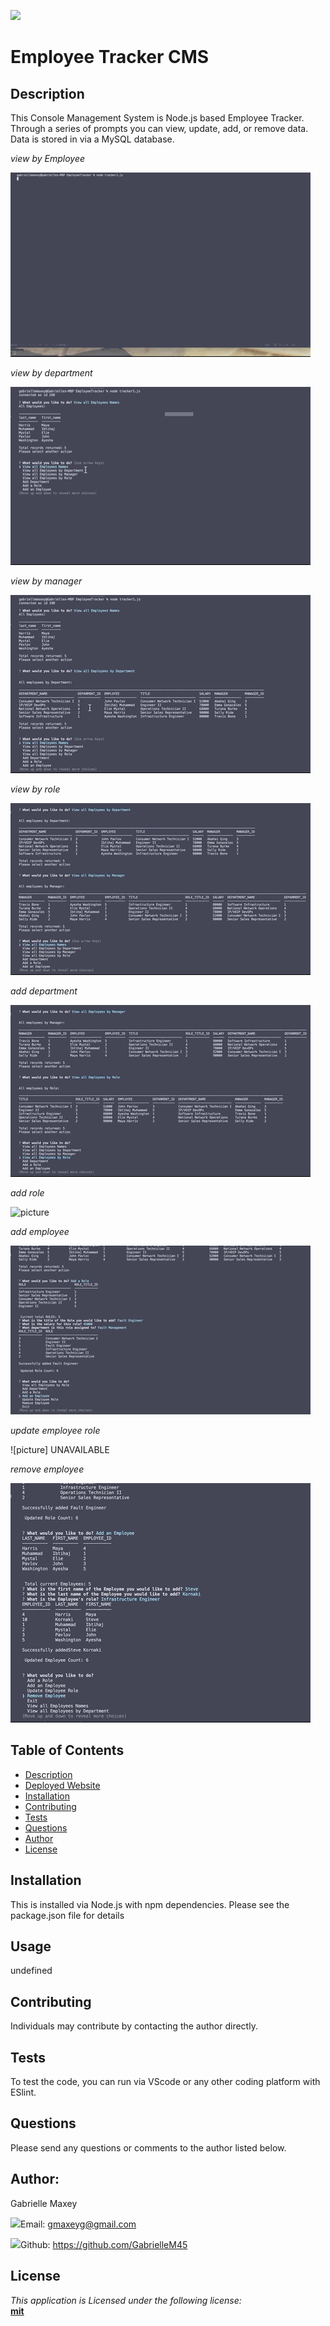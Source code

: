 

  ![](https://img.shields.io/badge/License-mit-lightblue)



  # Employee Tracker CMS


  ## Description
 This Console Management System is Node.js based Employee Tracker. Through a series of prompts you can view, update, add, or remove data. Data is stored in via a MySQL database.





*view by Employee*

![picture](./assets/viewbyEmp.gif)







*view by department*


![picture](./assets/viewasDep.gif)








*view by manager*


![picture](./assets/viewbyMan.gif)








*view by role*


![picture](./assets/viewbyRo.gif)







*add department*


![picture](./assets/adddep.gif)









*add role*


![picture](./assets/addRole.gif)









*add employee*


![picture](./assets/addEmp.gif)









*update employee role*


![picture] UNAVAILABLE









*remove employee*


![picture](./assets/removeEmp.gif)

















  ## Table of Contents
  * [Description](#Description)
  * [Deployed Website](#Deployed)
  * [Installation](#Installation)
  * [Contributing](#Contributing)
  * [Tests](#Tests)
  * [Questions](#Questions)
  * [Author](#Author)
  * [License](#License)



  ## Installation
  This is installed via Node.js with npm dependencies. Please see the package.json file for details


  ## Usage
  undefined


  ## Contributing
  Individuals may contribute by contacting the author directly.


  ## Tests
  To test the code, you can run via VScode or any other coding platform with ESlint.


  ## Questions
  Please send any questions or comments to the author listed below.



  ## Author:
  Gabrielle Maxey

  ![](http://i.imgur.com/VlgBKQ9.png)Email: gmaxeyg@gmail.com


  ![](http://i.imgur.com/9I6NRUm.png)Github: <https://github.com/GabrielleM45>



  ## License
  *This application is Licensed under the following license:*\
  **[mit](https://choosealicense.com/licenses/mit/)**

